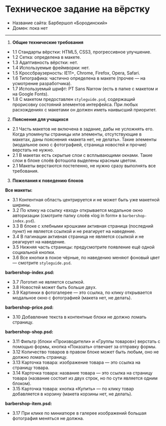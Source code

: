 # Техническое задание на вёрстку

* Название сайта: Барбершоп «Бородинский»
* Домен: пока нет

---

1.  **Общие технические требования**
 * 1.1 Стандарты вёрстки: HTML5, CSS3, прогрессивное улучшение.
 * 1.2 Сетка: определена в макете.
 * 1.3 Адаптивность вёрстки: нет.
 * 1.4 Используемые фреймворки: нет.
 * 1.5 Кроссбраузерность: IE11+, Chrome, Firefox, Opera, Safari.
 * 1.6 Типографика: частично определена в макете (прочее — на усмотрение разработчика).
 * 1.7 Используемый шрифт: PT Sans Narrow (есть в папке с макетом и на Google Fonts).
 * 1.8 С макетом предоставлен `styleguide.psd`, содержащий прорисовку состояний элементов интерфейса. При любых расхождениях с макетами он должен иметь наивысший приоритет.

2.  **Пояснения для учащихся**

 * 2.1 Часть макетов не включена в задание, дабы не усложнять его. Когда упомянуты страницы или элементы, отсутствующие в макетах, даны пояснения «макета нет, не делать». Такие элементы (модальное окно с фотографией, страница новостей и прочие) верстать не нужно.
 * 2.1 В макетах есть скрытые слои с всплывающими окнами. Такие слои в блоке слоёв фотошопа выделены красным цветом.
 * 2.1 Макеты верстаются постепенно, не нужно сразу выполнять все требования.


3.  **Пожелания к поведению блоков**

   **Все макеты:**

  * 3.1 Контентная область центрируется и не может быть уже макетной ширины.
  * 3.2 По клику на ссылку «вход» открывается модальное окно авторизации (смотрите папку слоёв «log in form» в `barbershop-index.psd`).
  * 3.3 В блоке с хлебными крошками активная страница (последний пункт) не является ссылкой и не реагирует на наведение.
  * 3.4 В пагинации активная страница не является ссылкой и не реагирует на наведение.
  * 3.5 Нижняя часть страницы: предусмотрите появление ещё одной социальной кнопки.
  * 3.6 Все кнопки в покое чёрные, по наведению меняют фоновый цвет — смотрите `styleguide.psd`.

  **barbershop-index.psd:**

  * 3.7 Логотип не является ссылкой.
  * 3.8 Новостей может быть больше двух.
  * 3.9 Картинки в фотогалерее — это ссылка, по клику открывается модальное окно с фотографией (макета нет, не делать).

  **barbershop-price.psd:**

  * 3.10 Добавление текста в контентные блоки не должно ломать страницу.

  **barbershop-shop.psd:**

  * 3.11 Фильтр (блоки «Производители» и «Группы товаров») верстать с помощью формы, кнопка «Показать» отвечает за отправку формы.
  * 3.12 Количество товаров в правом блоке может быть любым, оно не должно ломать страницу.
  * 3.13 Карточка товара: изображение товара — это ссылка на страницу товара.
  * 3.14 Карточка товара: название товара — это ссылка на страницу товара (название состоит из двух строк, но по сути является одним блоком).
  * 3.15 Карточка товара: кнопка «Купить» — по клику товар добавляется в корзину (макета корзины нет, не делать).

  **barbershop-item.psd:**

  * 3.17 При клике по миниатюре в галерее изображений большая фотография меняться не должна.
